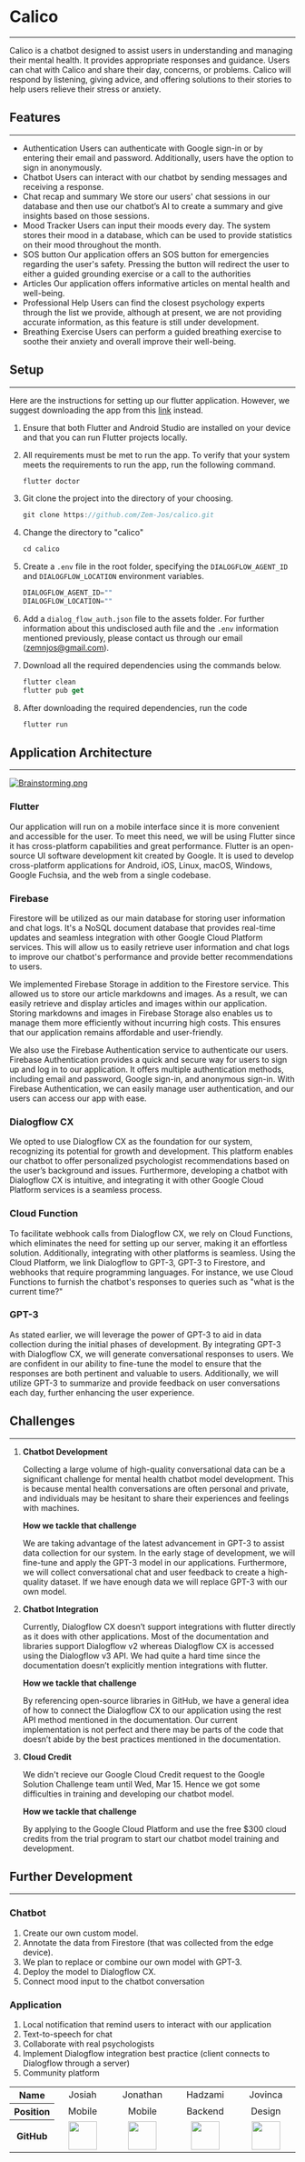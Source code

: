 # Calico

---

Calico is a chatbot designed to assist users in understanding and managing their mental health. It provides appropriate responses and guidance. Users can chat with Calico and share their day, concerns, or problems. Calico will respond by listening, giving advice, and offering solutions to their stories to help users relieve their stress or anxiety.

## Features

---

- Authentication
  Users can authenticate with Google sign-in or by entering their email and password. Additionally, users have the option to sign in anonymously.
- Chatbot
  Users can interact with our chatbot by sending messages and receiving a response.
- Chat recap and summary
  We store our users' chat sessions in our database and then use our chatbot’s AI to create a summary and give insights based on those sessions.
- Mood Tracker
  Users can input their moods every day. The system stores their mood in a database, which can be used to provide statistics on their mood throughout the month.
- SOS button
  Our application offers an SOS button for emergencies regarding the user's safety. Pressing the button will redirect the user to either a guided grounding exercise or a call to the authorities
- Articles
  Our application offers informative articles on mental health and well-being.
- Professional Help
  Users can find the closest psychology experts through the list we provide, although at present, we are not providing accurate information, as this feature is still under development.
- Breathing Exercise
  Users can perform a guided breathing exercise to soothe their anxiety and overall improve their well-being.

## Setup

---

Here are the instructions for setting up our flutter application. However, we suggest downloading the app from this [link](https://drive.google.com/file/d/1wrb6lzI8sedru9hiuI0LOfUaIXRFB3-6/view?usp=share_link) instead.

1. Ensure that both Flutter and Android Studio are installed on your device and that you can run Flutter projects locally.
2. All requirements must be met to run the app. To verify that your system meets the requirements to run the app, run the following command.

   ```dart
   flutter doctor
   ```

3. Git clone the project into the directory of your choosing.

   ```dart
   git clone https://github.com/Zem-Jos/calico.git
   ```

4. Change the directory to "calico"

   ```dart
   cd calico
   ```

5. Create a `.env` file in the root folder, specifying the `DIALOGFLOW_AGENT_ID` and `DIALOGFLOW_LOCATION` environment variables.

   ```dart
   DIALOGFLOW_AGENT_ID=""
   DIALOGFLOW_LOCATION=""
   ```

6. Add a `dialog_flow_auth.json` file to the assets folder. For further information about this undisclosed auth file and the `.env` information mentioned previously, please contact us through our email (zemnjos@gmail.com).
7. Download all the required dependencies using the commands below.

   ```dart
   flutter clean
   flutter pub get
   ```

8. After downloading the required dependencies, run the code

   ```dart
   flutter run
   ```

## Application Architecture

---

[![Brainstorming.png](assets/Brainstorming.png)](https://file.notion.so/f/s/aa26ee2a-6156-492e-9893-24f95a223a40/Brainstorming.png?spaceId=a85faf36-cd79-4771-9c89-69ebfe74ab33&table=block&id=ed0e6118-d50c-49e7-916a-649f5e21ee18&expirationTimestamp=1679996884930&signature=MnhzC0q6Vbg-mmyyKPufYXvFrObg2DZJARli6RZa7eo&downloadName=Brainstorming.png)

### Flutter

Our application will run on a mobile interface since it is more convenient and accessible for the user. To meet this need, we will be using Flutter since it has cross-platform capabilities and great performance. Flutter is an open-source UI software development kit created by Google. It is used to develop cross-platform applications for Android, iOS, Linux, macOS, Windows, Google Fuchsia, and the web from a single codebase.

### Firebase

Firestore will be utilized as our main database for storing user information and chat logs. It's a NoSQL document database that provides real-time updates and seamless integration with other Google Cloud Platform services. This will allow us to easily retrieve user information and chat logs to improve our chatbot's performance and provide better recommendations to users.

We implemented Firebase Storage in addition to the Firestore service. This allowed us to store our article markdowns and images. As a result, we can easily retrieve and display articles and images within our application. Storing markdowns and images in Firebase Storage also enables us to manage them more efficiently without incurring high costs. This ensures that our application remains affordable and user-friendly.

We also use the Firebase Authentication service to authenticate our users. Firebase Authentication provides a quick and secure way for users to sign up and log in to our application. It offers multiple authentication methods, including email and password, Google sign-in, and anonymous sign-in. With Firebase Authentication, we can easily manage user authentication, and our users can access our app with ease.

### Dialogflow CX

We opted to use Dialogflow CX as the foundation for our system, recognizing its potential for growth and development. This platform enables our chatbot to offer personalized psychologist recommendations based on the user’s background and issues. Furthermore, developing a chatbot with Dialogflow CX is intuitive, and integrating it with other Google Cloud Platform services is a seamless process.

### Cloud Function

To facilitate webhook calls from Dialogflow CX, we rely on Cloud Functions, which eliminates the need for setting up our server, making it an effortless solution. Additionally, integrating with other platforms is seamless. Using the Cloud Platform, we link Dialogflow to GPT-3, GPT-3 to Firestore, and webhooks that require programming languages. For instance, we use Cloud Functions to furnish the chatbot's responses to queries such as "what is the current time?"

### GPT-3

As stated earlier, we will leverage the power of GPT-3 to aid in data collection during the initial phases of development. By integrating GPT-3 with Dialogflow CX, we will generate conversational responses to users. We are confident in our ability to fine-tune the model to ensure that the responses are both pertinent and valuable to users. Additionally, we will utilize GPT-3 to summarize and provide feedback on user conversations each day, further enhancing the user experience.

## Challenges

---

1. **Chatbot Development**

   Collecting a large volume of high-quality conversational data can be a significant challenge for mental health chatbot model development. This is because mental health conversations are often personal and private, and individuals may be hesitant to share their experiences and feelings with machines.

   **How we tackle that challenge**

   We are taking advantage of the latest advancement in GPT-3 to assist data collection for our system. In the early stage of development, we will fine-tune and apply the GPT-3 model in our applications. Furthermore, we will collect conversational chat and user feedback to create a high-quality dataset. If we have enough data we will replace GPT-3 with our own model.

1. **Chatbot Integration**

   Currently, Dialogflow CX doesn’t support integrations with flutter directly as it does with other applications. Most of the documentation and libraries support Dialogflow v2 whereas Dialogflow CX is accessed using the Dialogflow v3 API. We had quite a hard time since the documentation doesn’t explicitly mention integrations with flutter.

   **How we tackle that challenge**

   By referencing open-source libraries in GitHub, we have a general idea of how to connect the Dialogflow CX to our application using the rest API method mentioned in the documentation. Our current implementation is not perfect and there may be parts of the code that doesn’t abide by the best practices mentioned in the documentation.

1. **Cloud Credit**

   We didn't recieve our Google Cloud Credit request to the Google Solution Challenge team until Wed, Mar 15. Hence we got some difficulties in training and developing our chatbot model.

   **How we tackle that challenge**

   By applying to the Google Cloud Platform and use the free $300 cloud credits from the trial program to start our chatbot model training and development.

## Further Development

---

### Chatbot

1. Create our own custom model.
2. Annotate the data from Firestore (that was collected from the edge device).
3. We plan to replace or combine our own model with GPT-3.
4. Deploy the model to Dialogflow CX.
5. Connect mood input to the chatbot conversation

### Application

1. Local notification that remind users to interact with our application
2. Text-to-speech for chat
3. Collaborate with real psychologists
4. Implement Dialogflow integration best practice (client connects to Dialogflow through a server)
5. Community platform

<table width="100%">
    <thead>
    </thead>
    <tbody>
    <tr>
        <th>Name</th>
        <td width="100" align="center">Josiah</td>
        <td width="100" align="center">Jonathan</td>
        <td width="100" align="center">Hadzami</td>
        <td width="100" align="center">Jovinca</td>
    </tr>
    <tr>
        <th>Position</th>
        <td width="150" align="center">
            Mobile<br>
        </td>
        <td width="150" align="center">
            Mobile<br>
        </td>
        <td width="150" align="center">
            Backend<br>
        </td>
        <td width="150" align="center">
            Design<br>
        </td>
    </tr>
    <tr>
        <th>GitHub</th>
        <td width="100" align="center">
            <a href="https://github.com/josiahfs">
                <img width="50" src="https://avatars.githubusercontent.com/u/87465571?v=4"/>
            </a>
        </td>
        <td width="100" align="center">
            <a href="https://github.com/jon-mun">
                <img width="50" src="https://avatars.githubusercontent.com/u/88200206?v=4"/>
            </a>
        </td>
        <td width="100" align="center">
            <a href="https://github.com/hadhaz">
                <img width="50" src="https://avatars.githubusercontent.com/u/88570718?v=4"/>
            </a>
        </td>
        <td align="center">
            <a href="https://github.com/vincalaudia">
                <img width="50" src="https://avatars.githubusercontent.com/u/89190971?v=4"/>
            </a>
        </td>
     </tr>
    </tbody>
</table>
